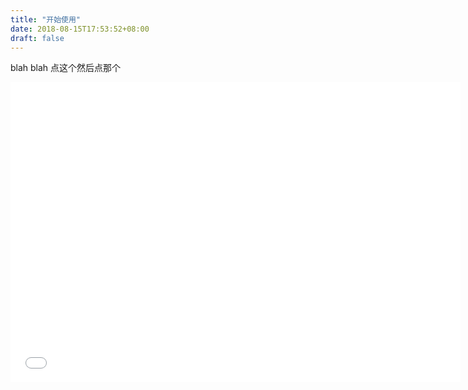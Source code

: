 ```yaml
---
title: "开始使用"
date: 2018-08-15T17:53:52+08:00
draft: false
---
```



blah blah 点这个然后点那个

<iframe src="//player.bilibili.com/player.html?aid=29484651&cid=51266863&page=1" scrolling="no" border="0" frameborder="no" framespacing="0" allowfullscreen="true" width="720" height="480"> </iframe>
